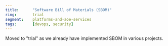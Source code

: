 ```yaml
---
title:      "Software Bill of Materials (SBOM)"
ring:       trial
segment:    platforms-and-aoe-services
tags:       [devops, security]
---
```


Moved to "trial" as we already have implemented SBOM in various projects.
